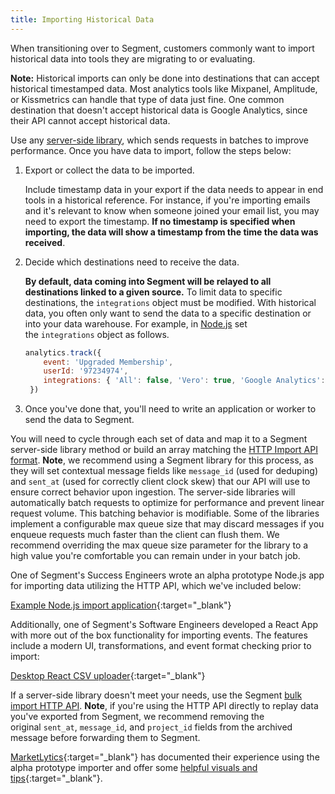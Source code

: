 ```yaml
---
title: Importing Historical Data
---
```


When transitioning over to Segment, customers commonly want to import historical data into tools they are migrating to or evaluating.

**Note:** Historical imports can only be done into destinations that can accept historical timestamped data. Most analytics tools like Mixpanel, Amplitude, or Kissmetrics can handle that type of data just fine. One common destination that doesn't accept historical data is Google Analytics, since their API cannot accept historical data.

Use any [server-side library](https://segment.com/docs/connections/sources/#server), which sends requests in batches to improve performance. Once you have data to import, follow the steps below:

1.  Export or collect the data to be imported.

    Include timestamp data in your export if the data needs to appear in end tools in a historical reference. For instance, if you're importing emails and it's relevant to know when someone joined your email list, you may need to export the timestamp. **If no timestamp is specified when importing, the data will show a timestamp from the time the data was received**.

2.  Decide which destinations need to receive the data.

    **By default, data coming into Segment will be relayed to all destinations linked to a given source.** To limit data to specific destinations, the `integrations` object must be modified. With historical data, you often only want to send the data to a specific destination or into your data warehouse. For example, in [Node.js](https://segment.com/docs/connections/sources/catalog/libraries/server/node/#integrations) set the `integrations` object as follows.
    ```js
    analytics.track({
        event: 'Upgraded Membership',
        userId: '97234974',
        integrations: { 'All': false, 'Vero': true, 'Google Analytics': false }
     })
    ```

3.  Once you've done that, you'll need to write an application or worker to send the data to Segment.

You will need to cycle through each set of data and map it to a Segment server-side library method or build an array matching the [HTTP Import API format](https://segment.com/docs/connections/sources/catalog/libraries/server/http/#import). **Note**, we recommend using a Segment library for this process, as they will set contextual message fields like `message_id` (used for deduping) and `sent_at` (used for correctly client clock skew) that our API will use to ensure correct behavior upon ingestion. The server-side libraries will automatically batch requests to optimize for performance and prevent linear request volume. This batching behavior is modifiable. Some of the libraries implement a configurable max queue size that may discard messages if you enqueue requests much faster than the client can flush them. We recommend overriding the max queue size parameter for the library to a high value you're comfortable you can remain under in your batch job.

One of Segment's Success Engineers wrote an alpha prototype Node.js app for importing data utilizing the HTTP API, which we've included below:

[Example Node.js import application](https://github.com/lambtron/segment-import){:target="_blank"}

Additionally, one of Segment's Software Engineers developed a React App with more out of the box functionality for importing events. The features include a modern UI, transformations, and event format checking prior to import:

[Desktop React CSV uploader](https://github.com/segmentio/desktop-csv-uploader){:target="_blank"}

If a server-side library doesn't meet your needs, use the Segment [bulk import HTTP API](https://segment.com/docs/connections/sources/catalog/libraries/server/http/#import). **Note**, if you're using the HTTP API directly to replay data you've exported from Segment, we recommend removing the original `sent_at`, `message_id`, and `project_id` fields from the archived message before forwarding them to Segment.

[MarketLytics](http://marketlytics.com/){:target="_blank"} has documented their experience using the alpha prototype importer and offer some [helpful visuals and tips](http://marketlytics.com/blog/import-historic-data-to-segment){:target="_blank"}.
